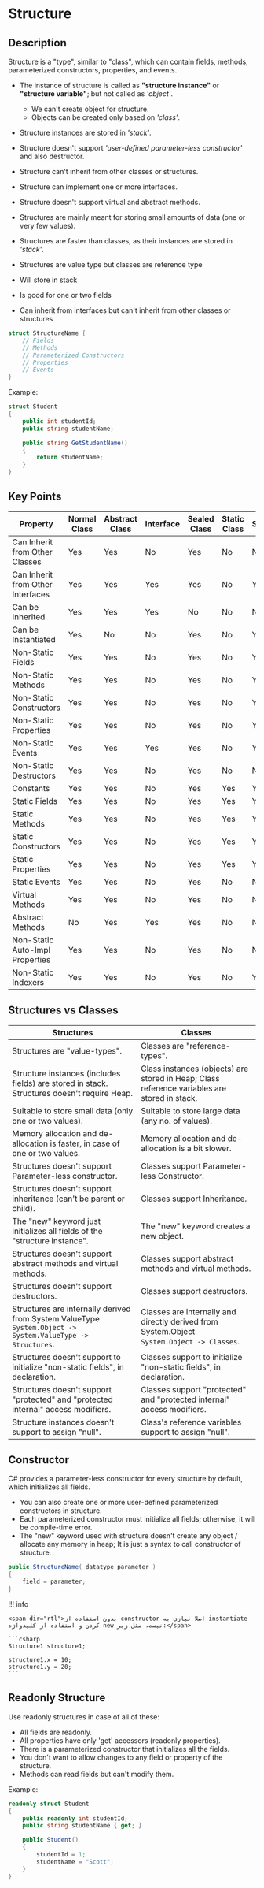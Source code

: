 # Structure

## Description

Structure is a "type", similar to "class", which can contain fields, methods, parameterized constructors, properties, and events.

- The instance of structure is called as **"structure instance"** or **"structure variable"**; but not called as *'object'*.

   - We can't create object for structure.
   - Objects can be created only based on *'class'*.

- Structure instances are stored in *'stack'*.
- Structure doesn't support *'user-defined parameter-less constructor'* and also destructor.
- Structure can't inherit from other classes or structures.
- Structure can implement one or more interfaces.
- Structure doesn't support virtual and abstract methods.
- Structures are mainly meant for storing small amounts of data (one or very few values).
- Structures are faster than classes, as their instances are stored in *'stack'*.
- Structures are value type but classes are reference type
- Will store in stack
- Is good for one or two fields
- Can inherit from interfaces but can't inherit from other classes or structures

```csharp
struct StructureName {
    // Fields
    // Methods
    // Parameterized Constructors
    // Properties
    // Events
}
```

Example:

```csharp
struct Student
{
    public int studentId;
    public string studentName;

    public string GetStudentName()
    {
        return studentName;
    }
}
```

## Key Points

| Property                          | Normal Class | Abstract Class | Interface | Sealed Class | Static Class | Structure |
| --------------------------------- | ------------ | -------------- | --------- | ------------ | ------------ | --------- |
| Can Inherit from Other Classes    | Yes          | Yes            | No        | Yes          | No           | No        |
| Can Inherit from Other Interfaces | Yes          | Yes            | Yes       | Yes          | No           | Yes       |
| Can be Inherited                  | Yes          | Yes            | Yes       | No           | No           | No        |
| Can be Instantiated               | Yes          | No             | No        | Yes          | No           | Yes       |
| Non-Static Fields                 | Yes          | Yes            | No        | Yes          | No           | Yes       |
| Non-Static Methods                | Yes          | Yes            | No        | Yes          | No           | Yes       |
| Non-Static Constructors           | Yes          | Yes            | No        | Yes          | No           | Yes       |
| Non-Static Properties             | Yes          | Yes            | No        | Yes          | No           | Yes       |
| Non-Static Events                 | Yes          | Yes            | Yes       | Yes          | No           | Yes       |
| Non-Static Destructors            | Yes          | Yes            | No        | Yes          | No           | No        |
| Constants                         | Yes          | Yes            | No        | Yes          | Yes          | Yes       |
| Static Fields                     | Yes          | Yes            | No        | Yes          | Yes          | Yes       |
| Static Methods                    | Yes          | Yes            | No        | Yes          | Yes          | Yes       |
| Static Constructors               | Yes          | Yes            | No        | Yes          | Yes          | Yes       |
| Static Properties                 | Yes          | Yes            | No        | Yes          | Yes          | Yes       |
| Static Events                     | Yes          | Yes            | No        | Yes          | No           | No        |
| Virtual Methods                   | Yes          | Yes            | No        | Yes          | No           | No        |
| Abstract Methods                  | No           | Yes            | Yes       | Yes          | No           | No        |
| Non-Static Auto-Impl Properties   | Yes          | Yes            | No        | Yes          | No           | No        |
| Non-Static Indexers               | Yes          | Yes            | No        | Yes          | No           | Yes       |

## Structures vs Classes

| Structures                                                                                                      | Classes                                                                                         |
| --------------------------------------------------------------------------------------------------------------- | ----------------------------------------------------------------------------------------------- |
| Structures are "value-types".                                                                                   | Classes are "reference-types".                                                                  |
| Structure instances (includes fields) are stored in stack. Structures doesn't require Heap.                     | Class instances (objects) are stored in Heap; Class reference variables are stored in stack.    |
| Suitable to store small data (only one or two values).                                                          | Suitable to store large data (any no. of values).                                               |
| Memory allocation and de-allocation is faster, in case of one or two values.                                    | Memory allocation and de-allocation is a bit slower.                                            |
| Structures doesn't support Parameter-less constructor.                                                          | Classes support Parameter-less Constructor.                                                     |
| Structures doesn't support inheritance (can't be parent or child).                                              | Classes support Inheritance.                                                                    |
| The "new" keyword just initializes all fields of the "structure instance".                                      | The "new" keyword creates a new object.                                                         |
| Structures doesn't support abstract methods and virtual methods.                                                | Classes support abstract methods and virtual methods.                                           |
| Structures doesn't support destructors.                                                                         | Classes support destructors.                                                                    |
| Structures are internally derived from System.ValueType <br> `System.Object -> System.ValueType -> Structures`. | Classes are internally and directly derived from System.Object <br> `System.Object -> Classes`. |
| Structures doesn't support to initialize "non-static fields", in declaration.                                   | Classes support to initialize "non-static fields", in declaration.                              |
| Structures doesn't support "protected" and "protected internal" access modifiers.                               | Classes support "protected" and "protected internal" access modifiers.                          |
| Structure instances doesn't support to assign "null".                                                           | Class's reference variables support to assign "null".                                           |

## Constructor

C# provides a parameter-less constructor for every structure by default, which initializes all fields.

- You can also create one or more user-defined parameterized constructors in structure.
- Each parameterized constructor must initialize all fields; otherwise, it will be compile-time error.
- The "new" keyword used with structure doesn't create any object / allocate any memory in heap; It is just a syntax to call constructor of structure.

```csharp
public StructureName( datatype parameter )
{
    field = parameter;
}
```

!!! info

    <span dir="rtl">بدون استفاده از constructor اصلا نیازی به instantiate کردن و استفاده از کلیدواژه new نیست، مثل زیر:</span>

    ```csharp
    Structure1 structure1;

    structure1.x = 10;
    structure1.y = 20;
    ```

## Readonly Structure

Use readonly structures in case of all of these:

- All fields are readonly.
- All properties have only 'get' accessors (readonly properties).
- There is a parameterized constructor that initializes all the fields.
- You don't want to allow changes to any field or property of the structure.
- Methods can read fields but can't modify them.

Example:

```csharp
readonly struct Student
{
    public readonly int studentId;
    public string studentName { get; }

    public Student()
    {
        studentId = 1;
        studentName = "Scott";
    }
}
```
